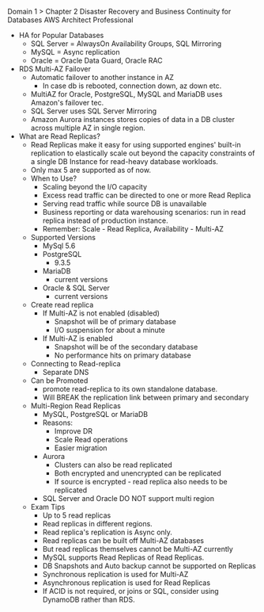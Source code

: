 Domain 1 > Chapter 2
Disaster Recovery and Business Continuity for Databases
AWS Architect Professional

* HA for Popular Databases
    * SQL Server = AlwaysOn Availability Groups, SQL Mirroring
    * MySQL = Async replication
    * Oracle = Oracle Data Guard, Oracle RAC
* RDS Multi-AZ Failover
    * Automatic failover to another instance in AZ
        * In case db is rebooted, connection down, az down etc.
    * MultiAZ for Oracle, PostgreSQL, MySQL and MariaDB uses Amazon's failover tec.
    * SQL Server uses SQL Server Mirroring
    * Amazon Aurora instances stores copies of data in a DB cluster across multiple AZ in single region.
* What are Read Replicas?
    * Read Replicas make it easy for using supported engines' built-in replication to elastically scale out beyond the capacity constraints of a single DB Instance for read-heavy database workloads.
    * Only max 5 are supported as of now.
    * When to Use?
        * Scaling beyond the I/O capacity
        * Excess read traffic can be directed to one or more Read Replica
        * Serving read traffic while source DB is unavailable
        * Business reporting or data warehousing scenarios: run in read replica instead of production instance.
        * Remember: Scale - Read Replica, Availability - Multi-AZ
    * Supported Versions
        * MySql 5.6
        * PostgreSQL
            * 9.3.5
        * MariaDB
            * current versions
        * Oracle & SQL Server
            * current versions
    * Create read replica
        * If Multi-AZ is not enabled (disabled)
            * Snapshot will be of primary database
            * I/O suspension for about a minute
        * If Multi-AZ is enabled
            * Snapshot will be of the secondary database
            * No performance hits on primary database
    * Connecting to Read-replica
        * Separate DNS
    * Can be Promoted
        * promote read-replica to its own standalone database.
        * Will BREAK the replication link between primary and secondary
    * Multi-Region Read Replicas
        * MySQL, PostgreSQL or MariaDB
        * Reasons:
            * Improve DR
            * Scale Read operations
            * Easier migration
        * Aurora
            * Clusters can also be read replicated 
            * Both encrypted and unencrypted can be replicated
            * If source is encrypted - read replica also needs to be replicated
        * SQL Server and Oracle DO NOT support multi region
    * Exam Tips
        * Up to 5 read replicas
        * Read replicas in different regions.
        * Read replica's replication is Async only.
        * Read replicas can be built off Multi-AZ databases
        * But read replicas themselves cannot be Multi-AZ currently
        * MySQL supports Read Replicas of Read Replicas.
        * DB Snapshots and Auto backup cannot be supported on Replicas
        * Synchronous replication is used for Multi-AZ
        * Asynchronous replication is used for Read Replicas
        * If ACID is not required, or joins or SQL, consider using DynamoDB rather than RDS.


